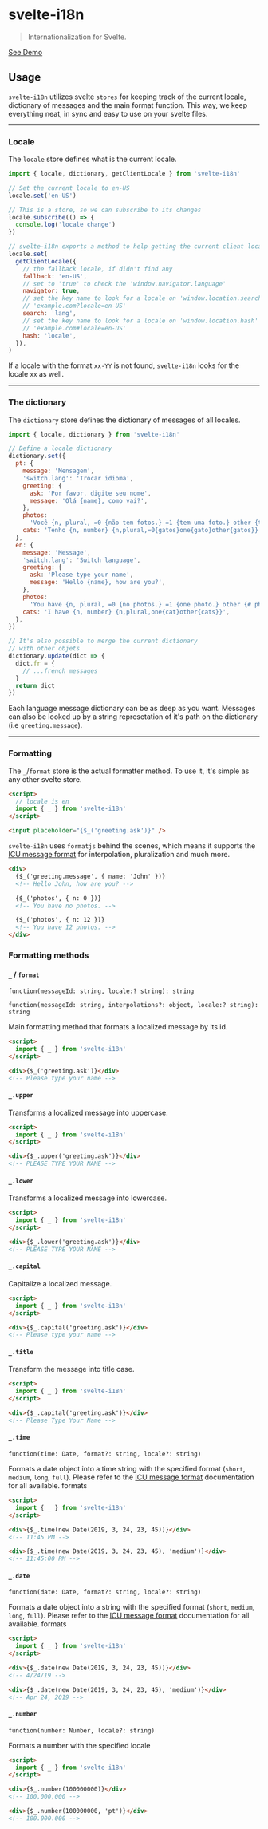 # svelte-i18n

> Internationalization for Svelte.

[See Demo](https://svelte-i18n.netlify.com/)

## Usage

`svelte-i18n` utilizes svelte `stores` for keeping track of the current locale, dictionary of messages and the main format function. This way, we keep everything neat, in sync and easy to use on your svelte files.

---

### Locale

The `locale` store defines what is the current locale.

```js
import { locale, dictionary, getClientLocale } from 'svelte-i18n'

// Set the current locale to en-US
locale.set('en-US')

// This is a store, so we can subscribe to its changes
locale.subscribe(() => {
  console.log('locale change')
})

// svelte-i18n exports a method to help getting the current client locale
locale.set(
  getClientLocale({
    // the fallback locale, if didn't find any
    fallback: 'en-US',
    // set to 'true' to check the 'window.navigator.language'
    navigator: true,
    // set the key name to look for a locale on 'window.location.search'
    // 'example.com?locale=en-US'
    search: 'lang',
    // set the key name to look for a locale on 'window.location.hash'
    // 'example.com#locale=en-US'
    hash: 'locale',
  }),
)
```

If a locale with the format `xx-YY` is not found, `svelte-i18n` looks for the locale `xx` as well.

---

### The dictionary

The `dictionary` store defines the dictionary of messages of all locales.

```js
import { locale, dictionary } from 'svelte-i18n'

// Define a locale dictionary
dictionary.set({
  pt: {
    message: 'Mensagem',
    'switch.lang': 'Trocar idioma',
    greeting: {
      ask: 'Por favor, digite seu nome',
      message: 'Olá {name}, como vai?',
    },
    photos:
      'Você {n, plural, =0 {não tem fotos.} =1 {tem uma foto.} other {tem # fotos.}}',
    cats: 'Tenho {n, number} {n,plural,=0{gatos}one{gato}other{gatos}}',
  },
  en: {
    message: 'Message',
    'switch.lang': 'Switch language',
    greeting: {
      ask: 'Please type your name',
      message: 'Hello {name}, how are you?',
    },
    photos:
      'You have {n, plural, =0 {no photos.} =1 {one photo.} other {# photos.}}',
    cats: 'I have {n, number} {n,plural,one{cat}other{cats}}',
  },
})

// It's also possible to merge the current dictionary
// with other objets
dictionary.update(dict => {
  dict.fr = {
    // ...french messages
  }
  return dict
})
```

Each language message dictionary can be as deep as you want. Messages can also be looked up by a string represetation of it's path on the dictionary (i.e `greeting.message`).

---

### Formatting

The `_`/`format` store is the actual formatter method. To use it, it's simple as any other svelte store.

```html
<script>
  // locale is en
  import { _ } from 'svelte-i18n'
</script>

<input placeholder="{$_('greeting.ask')}" />
```

`svelte-i18n` uses `formatjs` behind the scenes, which means it supports the [ICU message format](http://userguide.icu-project.org/formatparse/messages) for interpolation, pluralization and much more.

```html
<div>
  {$_('greeting.message', { name: 'John' })}
  <!-- Hello John, how are you? -->

  {$_('photos', { n: 0 })}
  <!-- You have no photos. -->

  {$_('photos', { n: 12 })}
  <!-- You have 12 photos. -->
</div>
```

### Formatting methods

#### `_` / `format`

`function(messageId: string, locale:? string): string`

`function(messageId: string, interpolations?: object, locale:? string): string`

Main formatting method that formats a localized message by its id.

```html
<script>
  import { _ } from 'svelte-i18n'
</script>

<div>{$_('greeting.ask')}</div>
<!-- Please type your name -->
```

#### `_.upper`

Transforms a localized message into uppercase.

```html
<script>
  import { _ } from 'svelte-i18n'
</script>

<div>{$_.upper('greeting.ask')}</div>
<!-- PLEASE TYPE YOUR NAME -->
```

#### `_.lower`

Transforms a localized message into lowercase.

```html
<script>
  import { _ } from 'svelte-i18n'
</script>

<div>{$_.lower('greeting.ask')}</div>
<!-- PLEASE TYPE YOUR NAME -->
```

#### `_.capital`

Capitalize a localized message.

```html
<script>
  import { _ } from 'svelte-i18n'
</script>

<div>{$_.capital('greeting.ask')}</div>
<!-- Please type your name -->
```

#### `_.title`

Transform the message into title case.

```html
<script>
  import { _ } from 'svelte-i18n'
</script>

<div>{$_.capital('greeting.ask')}</div>
<!-- Please Type Your Name -->
```

#### `_.time`

`function(time: Date, format?: string, locale?: string)`

Formats a date object into a time string with the specified format (`short`, `medium`, `long`, `full`). Please refer to the [ICU message format](http://userguide.icu-project.org/formatparse/messages) documentation for all available. formats

```html
<script>
  import { _ } from 'svelte-i18n'
</script>

<div>{$_.time(new Date(2019, 3, 24, 23, 45))}</div>
<!-- 11:45 PM -->

<div>{$_.time(new Date(2019, 3, 24, 23, 45), 'medium')}</div>
<!-- 11:45:00 PM -->
```

#### `_.date`

`function(date: Date, format?: string, locale?: string)`

Formats a date object into a string with the specified format (`short`, `medium`, `long`, `full`). Please refer to the [ICU message format](http://userguide.icu-project.org/formatparse/messages) documentation for all available. formats

```html
<script>
  import { _ } from 'svelte-i18n'
</script>

<div>{$_.date(new Date(2019, 3, 24, 23, 45))}</div>
<!-- 4/24/19 -->

<div>{$_.date(new Date(2019, 3, 24, 23, 45), 'medium')}</div>
<!-- Apr 24, 2019 -->
```

#### `_.number`

`function(number: Number, locale?: string)`

Formats a number with the specified locale

```html
<script>
  import { _ } from 'svelte-i18n'
</script>

<div>{$_.number(100000000)}</div>
<!-- 100,000,000 -->

<div>{$_.number(100000000, 'pt')}</div>
<!-- 100.000.000 -->
```
